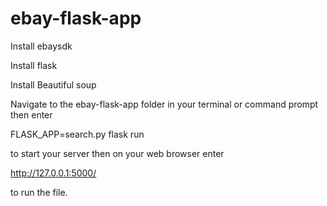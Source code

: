 # ebay-flask-app

Install ebaysdk

Install flask

Install Beautiful soup

Navigate to the ebay-flask-app folder in your terminal or command prompt then enter


FLASK_APP=search.py flask run


to start your server then on your web browser enter


http://127.0.0.1:5000/


to run the file.
